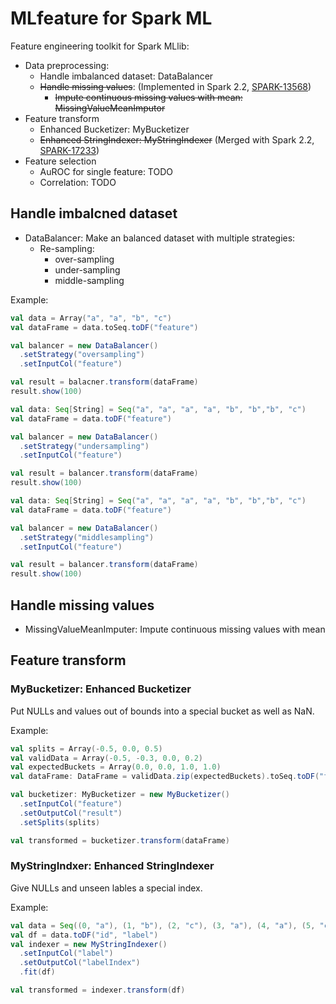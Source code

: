 # MLfeature for Spark ML

Feature engineering toolkit for Spark MLlib:
- Data preprocessing:
  - Handle imbalanced dataset: DataBalancer
  - ~~Handle missing values~~: (Implemented in Spark 2.2, [SPARK-13568](https://github.com/apache/spark/pull/11601))
    - ~~Impute continuous missing values with mean: MissingValueMeanImputor~~
- Feature transform
  - Enhanced Bucketizer: MyBucketizer
  - ~~Enhanced StringIndexer: MyStringIndexer~~ (Merged with Spark 2.2, [SPARK-17233](https://github.com/apache/spark/pull/17233))
- Feature selection
  - AuROC for single feature: TODO
  - Correlation: TODO

## Handle imbalcned dataset

- DataBalancer: Make an balanced dataset with multiple strategies:
  - Re-sampling:
    - over-sampling
    - under-sampling
    - middle-sampling
  
Example:

```scala
val data = Array("a", "a", "b", "c")
val dataFrame = data.toSeq.toDF("feature")

val balancer = new DataBalancer()
  .setStrategy("oversampling")
  .setInputCol("feature")

val result = balacner.transform(dataFrame)
result.show(100)
```

```scala
val data: Seq[String] = Seq("a", "a", "a", "a", "b", "b","b", "c")
val dataFrame = data.toDF("feature")

val balancer = new DataBalancer()
  .setStrategy("undersampling")
  .setInputCol("feature")

val result = balancer.transform(dataFrame)
result.show(100)
```

```scala
val data: Seq[String] = Seq("a", "a", "a", "a", "b", "b","b", "c")
val dataFrame = data.toDF("feature")

val balancer = new DataBalancer()
  .setStrategy("middlesampling")
  .setInputCol("feature")

val result = balancer.transform(dataFrame)
result.show(100)
```

## Handle missing values

- MissingValueMeanImputer: Impute continuous missing values with mean

## Feature transform

### MyBucketizer: Enhanced Bucketizer

Put NULLs and values out of bounds into a special bucket as well as NaN.

Example:
```scala
val splits = Array(-0.5, 0.0, 0.5)
val validData = Array(-0.5, -0.3, 0.0, 0.2)
val expectedBuckets = Array(0.0, 0.0, 1.0, 1.0)
val dataFrame: DataFrame = validData.zip(expectedBuckets).toSeq.toDF("feature", "expected")

val bucketizer: MyBucketizer = new MyBucketizer()
  .setInputCol("feature")
  .setOutputCol("result")
  .setSplits(splits)

val transformed = bucketizer.transform(dataFrame)
```

### MyStringIndxer: Enhanced StringIndexer

Give NULLs and unseen lables a special index.

Example:
```scala
val data = Seq((0, "a"), (1, "b"), (2, "c"), (3, "a"), (4, "a"), (5, "c"))
val df = data.toDF("id", "label")
val indexer = new MyStringIndexer()
  .setInputCol("label")
  .setOutputCol("labelIndex")
  .fit(df)

val transformed = indexer.transform(df)
```
